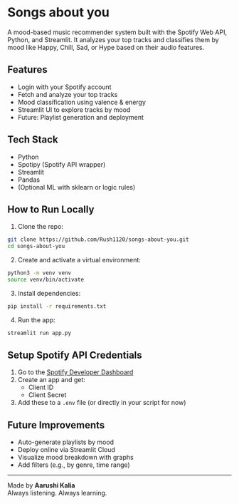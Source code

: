 # Songs about you

A mood-based music recommender system built with the Spotify Web API, Python, and Streamlit. It analyzes your top tracks and classifies them by mood like Happy, Chill, Sad, or Hype based on their audio features.

## Features

- Login with your Spotify account
- Fetch and analyze your top tracks
- Mood classification using valence & energy
- Streamlit UI to explore tracks by mood
- Future: Playlist generation and deployment

## Tech Stack

- Python
- Spotipy (Spotify API wrapper)
- Streamlit
- Pandas
- (Optional ML with sklearn or logic rules)

## How to Run Locally

1. Clone the repo:
```bash
git clone https://github.com/Rush1120/songs-about-you.git
cd songs-about-you
```

2. Create and activate a virtual environment:
```bash
python3 -m venv venv
source venv/bin/activate
```

3. Install dependencies:
```bash
pip install -r requirements.txt
```

4. Run the app:
```bash
streamlit run app.py
```

## Setup Spotify API Credentials

1. Go to the [Spotify Developer Dashboard](https://developer.spotify.com/dashboard)
2. Create an app and get:
   - Client ID
   - Client Secret
3. Add these to a `.env` file (or directly in your script for now)

## Future Improvements

- Auto-generate playlists by mood
- Deploy online via Streamlit Cloud
- Visualize mood breakdown with graphs
- Add filters (e.g., by genre, time range)

---

Made by **Aarushi Kalia**  
Always listening. Always learning.
